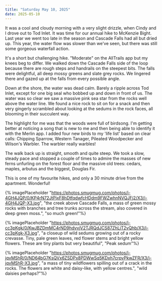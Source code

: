 ```yaml
---
title: "Saturday May 10, 2025"
date: 2025-05-10
---
```


It was a cool and cloudy morning with a very slight drizzle, when Cindy and I drove out to Tod Inlet.  It was time for our annual hike to McKenzie Bight.  Last year we went too late in the season and Cascade Falls had all but dried up.  This year, the water flow was slower than we've seen, but there was still some gorgeous waterfall action.

It's a short but challenging hike.  "Moderate" on the AllTrails app but my knees beg to differ.  We walked down the Cascade Falls side of the loop because there are rough steps and handrails on the steepest bits.  The falls were delightful, all deep mossy greens and slate grey rocks.  We lingered there and gazed up at the falls from every possible angle.

Down at the shore, the water was dead calm.  Barely a ripple across Tod Inlet, except for one big seal who bobbed up and down in front of us.  The water was so clear we saw a massive pink sea star from the rocks well above the water line.  We found a nice rock to sit on for a snack and then very gingerly scrambled about looking at the sedums in the rock faces, all blooming in their succulent way.

The highlight for me was that the woods were full of birdsong.  I'm getting better at noticing a song that is new to me and then being able to identify it with the Merlin app.  I added four new birds to my 'life list' based on clear calls: Chipping Sparrow, Western Tanager, Pileated Woodpecker and Wilson's Warbler.  The warbler really warbles!

The walk back up is straight, smooth and quite steep.  We took a slow, steady pace and stopped a couple of times to admire the masses of new ferns unfurling on the forest floor and the massive old trees: cedars, maples, arbutus and the biggest, Douglas Fir.  

This is one of my favourite hikes, and only a 30 minute drive from the apartment.  Wonderful!

{% imagePlaceholder "https://photos.smugmug.com/photos/i-4GH4JQP/0/KP4rN72JtPjxF8hDtfqdwfcHDdm9FWZwhnNVQJFj2/X3/i-4GH4JQP-X3.jpg", "the creek above Cascade Falls, a mass of green mossy rocks with branches and tree trunks across the stream, also covered in deep green moss.", "so much green!"%}

{% imagePlaceholder "https://photos.smugmug.com/photos/i-cc3pKgk/0/KwJBZDmMC4rND9hdvvjV2TJRQdJCS87ZhLjT2vQhb/X3/i-cc3pKgk-X3.jpg", "a closeup of wild sedums growing out of a rocky crevasse.  Tiny, pale green leaves, red flower stems and bright yellow flowers. These are tiny plants but very beautiful", "Peak sedum"%}

{% imagePlaceholder "https://photos.smugmug.com/photos/i-jqvMShR/0/ND64bG7KsQVx6ZSDPx8PDWwSq5KDxh7crpvPkwZFR/X3/i-jqvMShR-X3.jpg", "a mass of tiny wildflowers spilling out of a crack in the rocks.  The flowers are white and daisy-like, with yellow centres.", "wild daisies perhaps?"%}